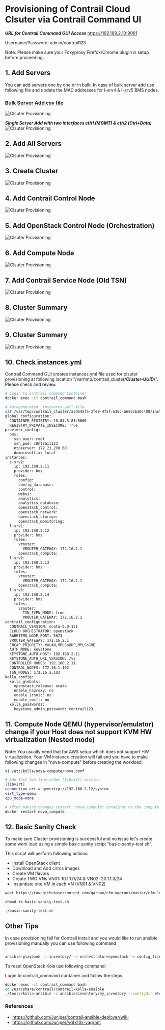 # Provisioning of Contrail Cloud Clsuter via Contrail Command UI

***URL for Contrail Command GUI Access***   https://192.168.2.10:9091

Username/Password:   admin/contrail123

Note: Please make sure your Foxyproxy Firefox/Chrome plugin is setup before proceeding.

## 1. Add Servers
You can add servers one by one or in bulk. In case of bulk server add use following file and update the MAC addresses for l-srv4 & l-srv5 BMS nodes.

### [Bulk Server Add csv file](images/1x1-vQFX-7-Servers-Bulk.csv)

![Clsuter Provisioning](images/Add-Servers-Bulk.png)

***Single Server Add with two interfaces eth1 (MGMT) & eth2 (Ctrl+Data)***
![Clsuter Provisioning](images/Add-Server-01.png)

## 2. Add All Servers

![Clsuter Provisioning](images/Add-Servers-All.png)

## 3. Create Cluster

![Clsuter Provisioning](images/Create-Cluster.png)

## 4. Add Contrail Control Node

![Clsuter Provisioning](images/Add-Contrail-Control-Node.png)

## 5. Add OpenStack Control Node (Orchestration)

![Clsuter Provisioning](images/Add-OpenStack-Control-Node.png)

## 6. Add Compute Node

![Clsuter Provisioning](images/Add-Compute-Node.png)


## 7. Add Contrail Service Node (Old TSN)

![Clsuter Provisioning](images/Add-Contrail-Service-Node.png)


## 8. Cluster Summary

![Clsuter Provisioning](images/Cluster-Summary.png)

## 9. Cluster Summary

![Clsuter Provisioning](images/Cluster-Provisioning-Started.png)


## 10. Check instances.yml

Contrail Command GUI creates instances.yml file used for clsuter provisioning at following location "/var/tmp/contrail_cluster/***Cluster-UUID***/". Please check and review.

```bash
# Login to Contrail Command Container
docker exec -it contrail_command bash

# Autogenerated "instances.yml" file 
cat /var/tmp/contrail_cluster/a3d545fa-3fe9-4f5f-b35c-a605cb30c408/instances.yml
global_configuration:
  CONTAINER_REGISTRY: 10.84.5.81:5000
  REGISTRY_PRIVATE_INSECURE: True
provider_config:
  bms:
    ssh_user: root
    ssh_pwd: c0ntrail123
    ntpserver: 172.21.200.60
    domainsuffix: local
instances:
  s-srv2:
    ip: 192.168.2.11
    provider: bms
    roles:
      config:
      config_database:
      control:
      webui:
      analytics:
      analytics_database:
      openstack_control:
      openstack_network:
      openstack_storage:
      openstack_monitoring:
  l-srv1:
    ip: 192.168.2.12
    provider: bms
    roles:
      vrouter:
        VROUTER_GATEWAY: 172.16.2.1
      openstack_compute:
  l-srv2:
    ip: 192.168.2.13
    provider: bms
    roles:
      vrouter:
        VROUTER_GATEWAY: 172.16.2.1
      openstack_compute:
  l-srv3:
    ip: 192.168.2.14
    provider: bms
    roles:
      vrouter:
        TSN_EVPN_MODE: true
        VROUTER_GATEWAY: 172.16.2.1
contrail_configuration:
  CONTRAIL_VERSION: ocata-5.0-131
  CLOUD_ORCHESTRATOR: openstack
  RABBITMQ_NODE_PORT: 5673
  VROUTER_GATEWAY: 172.16.2.1
  ENCAP_PRIORITY: VXLAN,MPLSoUDP,MPLSoGRE
  AUTH_MODE: keystone
  KEYSTONE_AUTH_HOST: 192.168.2.11
  KEYSTONE_AUTH_URL_VERSION: /v3
  CONTROLLER_NODES: 192.168.2.11
  CONTROL_NODES: 172.16.1.102
  TSN_NODES: 172.16.2.103
kolla_config:
  kolla_globals:
    openstack_release: ocata
    enable_haproxy: no
    enable_ironic: no
    enable_swift: no
  kolla_passwords:
    keystone_admin_password: contrail123
 ```

## 11. Compute Node QEMU (hypervisor/emulator) change if your Host does not support KVM HW virtualization (Nested mode)

Note: You usually need that for AWS setup which does not support HW virtualization. Your VM instance creation will fail and you have to make following changes in "nova-compute" before creating the workload.


```bash
vi /etc/kolla/nova-compute/nova.conf

# Add last two line under [libvirt] section 
[libvirt]
connection_uri = qemu+tcp://192.168.2.12/system
virt_type=qemu
cpu_mode=none

# After making changes restart "nova_compute" conatiner on the compute
docker restart nova_compute
```

## 12. Basic Sanity Check

To make sure Cluster provisioning is successful and no issue let's create some work load using a simple basic sanity script "basic-sanity-test.sh".

This script will perform following actions:
* install OpenStack client 
* Download and Add cirros images
* Create VM flavors
* Create TWO VNs VN01: 10.1.1.0/24 & VN02: 20.1.1.0/24
* Instantiate one VM in each VN (VN01 & VN02)

```bash
wget https://raw.githubusercontent.com/qarham/cfm-vagrant/master/cfm-1x1-vqfx-7srv/scripts/basic-sanity-test.sh

chmod +x basic-sanity-test.sh

./basic-sanity-test.sh

 ```

## Other Tips

In case provisioning fail for Contrail install and you would like to run ansible provisioning manually you can use following command

```bash

ansible-playbook -i inventory/ -e orchestrator=openstack -e config_file=/var/tmp/contrail_cluster/<Cluseter-UUID>/instances.yml playbooks/install_contrail.yml
 ```

To reset OpenStack Kola use following command:

Login to contrail_command container and follow the steps:

```bash
docker exec -it contrail_command bash
cd /usr/share/contrail/contrail-kolla-ansible
./tools/kolla-ansible -i ansible/inventory/my_inventory --configdir etc/kolla --passwords etc/kolla/passwords.yml destroy --yes-i-really-really-mean-it
 ```


### References

* <https://github.com/Juniper/contrail-ansible-deployer/wiki>
* <https://github.com/Juniper/vqfx10k-vagrant>